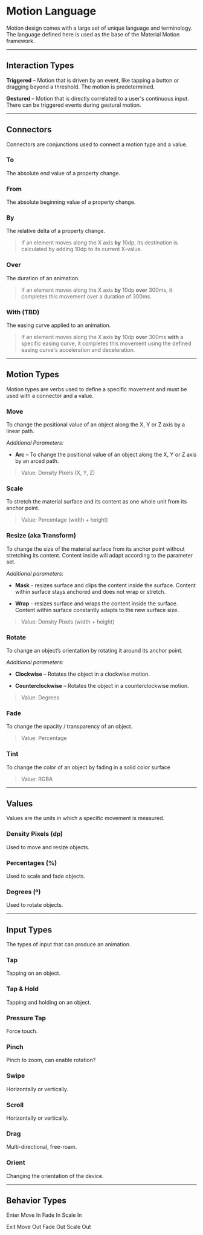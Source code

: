 # Motion Language

Motion design comes with a large set of unique language and terminology. The language defined here is used as the base of the Material Motion framework.

---

## Interaction Types

**Triggered** – Motion that is driven by an event, like tapping a button or dragging beyond a threshold. The motion is predetermined.

**Gestured** – Motion that is directly correlated to a user's continuous input. There can be triggered events during gestural motion.

---

## Connectors


Connectors are conjunctions used to connect a motion type and a value.


### To

The absolute end value of a property change.


### From

The absolute beginning value of a property change.


### By

The relative delta of a property change.

> If an element moves along the X axis **by** 10dp, its destination is calculated by adding 10dp to its current X-value.


### Over

The duration of an animation.

> If an element moves along the X axis **by** 10dp **over** 300ms, it completes this movement over a duration of 300ms.


### With (TBD)

The easing curve applied to an animation.

> If an element moves along the X axis **by** 10dp **over** 300ms **with** a specific easing curve, it completes this movement using the defined easing curve's acceleration and deceleration.


---

## Motion Types


Motion types are verbs used to define a specific movement and must be used with a connector and a value.


### Move

To change the positional value of an object along the X, Y or Z axis by a linear path.

*Additional Parameters:*

* **Arc** – To change the positional value of an object along the X, Y or Z axis by an arced path.

> Value: Density Pixels (X, Y, Z)

### Scale

To stretch the material surface and its content as one whole unit from its anchor point.

> Value: Percentage (width + height)


### Resize (aka Transform)

To change the size of the material surface from its anchor point without stretching its content. Content inside will adapt according to the parameter set.

*Additional parameters:*

* **Mask** - resizes surface and clips the content inside the surface. Content within surface stays anchored and does not wrap or stretch.

* **Wrap** - resizes surface and wraps the content inside the surface. Content within surface constantly adapts to the new surface size.

> Value: Density Pixels (width + height)


### Rotate

To change an object’s orientation by rotating it around its anchor point.

*Additional parameters:*

* **Clockwise** – Rotates the object in a clockwise motion.

* **Counterclockwise** – Rotates the object in a counterclockwise motion.

> Value: Degrees


### Fade

To change the opacity / transparency of an object.

> Value: Percentage


### Tint

To change the color of an object by fading in a solid color surface

> Value: RGBA


---

## Values

Values are the units in which a specific movement is measured.


### Density Pixels (dp)

Used to move and resize objects.


### Percentages (%)

Used to scale and fade objects.


### Degrees (º)

Used to rotate objects.


---

## Input Types

The types of input that can produce an animation.


### Tap

Tapping on an object.


### Tap & Hold

Tapping and holding on an object.


### Pressure Tap

Force touch.


### Pinch

Pinch to zoom, can enable rotation?


### Swipe

Horizontally or vertically.


### Scroll

Horizontally or vertically.


### Drag

Multi-directional, free-roam.


### Orient

Changing the orientation of the device.


---

## Behavior Types

Enter
Move In
Fade In
Scale In

Exit
Move Out
Fade Out
Scale Out
